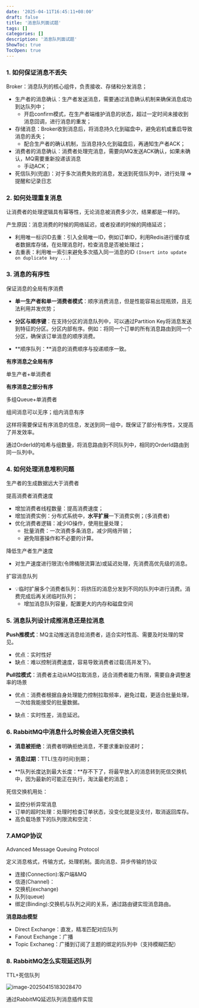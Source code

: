 ```yaml
---
date: '2025-04-11T16:45:11+08:00'
draft: false
title: '消息队列面试题'
tags: []
categories: []
description: '消息队列面试题'
ShowToc: true
TocOpen: true
---
```




### 1. 如何保证消息不丢失

Broker：消息队列的核心组件，负责接收、存储和分发消息；

- 生产者的消息确认：生产者发送消息，需要通过消息确认机制来确保消息成功到达队列中；
  - 开启confirm模式，在生产者端维护消息的状态，超过一定时间未接收到消息回调，进行消息的重发；
- 存储消息：Broker收到消息后，将消息持久化到磁盘中，避免宕机或重启导致消息的丢失；
  - 配合生产者的确认机制，当消息持久化到磁盘后，再通知生产者ACK；
- 消费者的消息确认：消费者处理完消息，需要向MQ发送ACK确认，如果未确认，MQ需要重新投递该消息
  - 手动ACK；
- 死信队列(兜底)：对于多次消费失败的消息，发送到死信队列中，进行处理 => 提醒和记录日志



### 2. 如何处理重复消息

让消费者的处理逻辑具有幂等性，无论消息被消费多少次，结果都是一样的。

产生原因：消息消费的时候的网络延迟，或者投递的时候的网络延迟；

- 利用唯一标识ID去重：引入全局唯一ID，例如订单ID，利用Redis进行缓存或者数据库存储，在处理消息时，检查消息是否被处理过；
- 去重表：利用唯一索引来避免多次插入同一消息的ID `(Insert into update on duplicate key ...)`



### 3. 消息的有序性

保证消息的全局有序消费

- **单一生产者和单一消费者模式**：顺序消费消息，但是性能容易出现瓶颈，且无法利用并发优势；

- **分区与顺序键**：在支持分区的消息队列中，可以通过Partition Key将消息发送到特征的分区。分区内部有序。例如：将同一个订单的所有消息路由到同一个分区，确保该订单消息的顺序消费。
- **顺序队列：**消息的消费顺序与投递顺序一致。



**有序消息之全局有序**

单生产者+单消费者



**有序消息之部分有序**

多组Queue+单消费者

组间消息可以无序；组内消息有序

这样将需要保证有序消息的信息，发送到同一组中，既保证了部分有序性，又提高了并发效率。

通过OrderId的哈希与组数量，将消息路由到不同队列中，相同的OrderId路由到同一队列中。



### 4. 如何处理消息堆积问题

生产者的生成数据远大于消费者

提高消费者消费速度

- 增加消费者线程数量：提高消费速度；
- 增加消费实例：分布式系统中，**水平扩展**一下消费实例；(多消费者)
- 优化消费者逻辑：减少IO操作，使用批量处理；
  - 批量消费：一次消费多条消息，减少网络开销；
  - 避免阻塞操作和不必要的计算。

降低生产者生产速度

- 对生产速度进行限流(令牌桶限流算法)或延迟处理，先消费高优先级的消息。

扩容消息队列

- 💡临时扩展多个消费者队列：将挤压的消息分发到不同的队列中进行消费。消费完成后再关闭临时队列；
  - 增加消息队列容量，配置更大的内存和磁盘空间



### 5. 消息队列设计成推消息还是拉消息

**Push推模式**：MQ主动推送消息给消费者，适合实时性高、需要及时处理的常见。

- 优点：实时性好
- 缺点：难以控制消费速度，容易导致消费者过载(高并发下)。



**Pull拉模式**：消费者主动从MQ拉取消息，适合消费者能力有限，需要自身调整速率的场景

- 优点：消费者根据自身处理能力控制拉取频率，避免过载，更适合批量处理，一次给我能接受的批量数据。

- 缺点：实时性差，消息延迟。



### 6. RabbitMQ中消息什么时候会进入死信交换机

- **消息被拒绝**：消费者明确拒绝消息，不要求重新投递时；
- **消息过期**：TTL(生存时间)到期；

- **队列长度达到最大长度：**存不下了，将最早放入的消息转到死信交换机中，因为最新的可能正在执行，淘汰最老的消息；

死信交换机用处：

- 监控分析异常消息
- 订单的超时处理：处理时检查订单状态，没变化就是没支付，取消返回库存。
- 高负载场景下的队列限流和空流：





### 7.AMQP协议

Advanced Message Queuing Protocol

定义消息格式，传输方式，处理机制。面向消息、异步传输的协议

- 连接(Connection):客户端&MQ
- 信道(Channel)：
- 交换机(exchange)
- 队列(queue)
- 绑定(Binding):交换机与队列之间的关系，通过路由键实现消息路由。

**消息路由模型**

- Direct Exchange：直发，精准匹配对应队列
- Fanout Exchange：广播
- Topic Exchaneg：广播到订阅了主题的绑定的队列中（支持模糊匹配）



### 8. RabbitMQ怎么实现延迟队列

TTL+死信队列

![image-20250415183028470](C:\Users\韦龙\AppData\Roaming\Typora\typora-user-images\image-20250415183028470.png)

通过RabbitMQ延迟队列消息插件实现